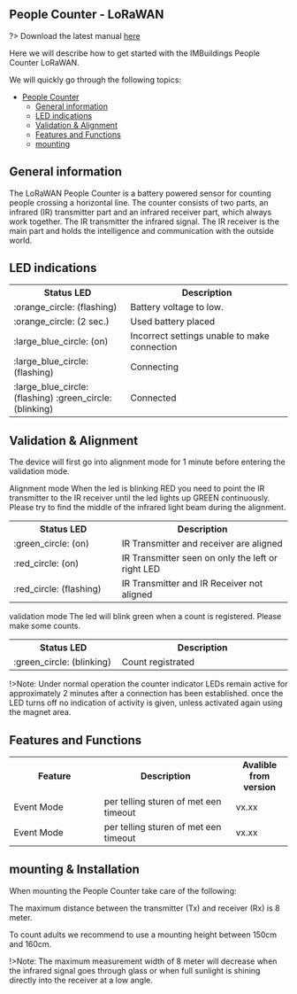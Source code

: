 ## People Counter - LoRaWAN

?> Download the latest manual <a href="./pdf/IMB - 11 - IMBUILDINGS - People Counter - LoRaWAN - Manual v1.5.pdf">here</a>

Here we will describe how to get started with the IMBuildings People Counter LoRaWAN.

We will quickly go through the following topics:
- [People Counter](#People-Counter---LoRaWAN)
  - [General information](#General-information)
  - [LED indications](#LED-indications)
  - [Validation & Alignment](#Validation-&-Alignment)
  - [Features and Functions](#Features-and-Functions)
  - [mounting](#mounting)

## General information

The LoRaWAN People Counter is a battery powered sensor for counting people crossing a horizontal line. The counter consists of two parts, an infrared (IR) transmitter part and an infrared receiver part, which always work together. 
The IR transmitter the infrared signal. 
The IR receiver is the main part and holds the intelligence and communication with the outside world.

## LED indications
<table>
<tr><th width="300">Status LED</th><th width="600">Description</th></tr>
<tr><td>:orange_circle: (flashing)</td><td>Battery voltage to low.</td></tr>
<tr><td>:orange_circle: (2 sec.)</td><td>Used battery placed</td></tr>
<tr><td>:large_blue_circle: (on)</td><td>Incorrect settings unable to make connection</td></tr>
<tr><td>:large_blue_circle: (flashing)</td><td>Connecting</td></tr>
<tr><td>:large_blue_circle: (flashing) :green_circle: (blinking)</td><td>Connected</td>
</table>

## Validation & Alignment
The device will first go into alignment mode for 1 minute before entering the validation mode.
 
Alignment mode
When the led is blinking RED you need to point the IR transmitter to the IR receiver until the led lights up GREEN continuously.
Please try to find the middle of the infrared light beam during the alignment.

<table>
<tr><th width="300">Status LED</th><th width="600">Description</th></tr>
<tr><td>:green_circle: (on)</td><td>IR Transmitter and receiver are aligned</td>
<tr><td>:red_circle: (on)</td><td>IR Transmitter seen on only the left or right LED</td>
<tr><td>:red_circle: (flashing)</td><td>IR Transmitter and IR Receiver not aligned</td>
</table>

validation mode
The led will blink green when a count is registered.
Please make some counts.

<table>
<tr><th width="300">Status LED</th><th width="600">Description</th></tr>
<tr><td>:green_circle: (blinking)</td><td>Count registrated</td>
</table>

!>Note: Under normal operation the counter indicator LEDs remain active for approximately 2 minutes after a connection has been established.
once the LED turns off no indication of activity is given, unless activated again using the magnet area.

## Features and Functions
<table>
<tr><th width="200">Feature</th><th width="300">Description</th><th width="100">Avalible from version</th></tr>
<tr><td>Event Mode</td><td>per telling sturen of met een timeout</td><td>vx.xx</td>
<tr><td>Event Mode</td><td>per telling sturen of met een timeout</td><td>vx.xx</td>
</table>



## mounting & Installation

When mounting the People Counter take care of the following:

The maximum distance between the transmitter (Tx) and receiver (Rx) is 8 meter.

To count adults we recommend to use a mounting height between 150cm and 160cm.


!>Note: The maximum measurement width of 8 meter will decrease when the infrared signal goes through glass or when full sunlight is shining directly into the receiver at a low angle.
